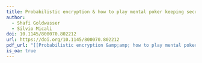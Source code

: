```yaml
---
title: Probabilistic encryption & how to play mental poker keeping secret all partial information
author:
  - Shafi Goldwasser
  - Silvio Micali
doi: 10.1145/800070.802212
url: https://doi.org/10.1145/800070.802212
pdf_url: "[[Probabilistic encryption &amp;amp; how to play mental poker keeping secret all partial information.pdf]]"
is_oa: true
---
```

